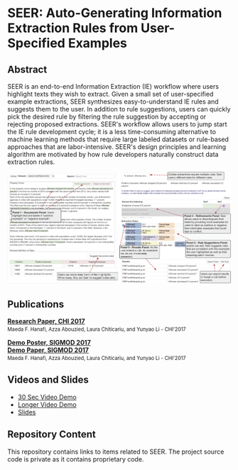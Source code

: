 # SEER: Auto-Generating Information Extraction Rules from User-Specified Examples

## Abstract 
SEER is an end-to-end Information Extraction (IE) workflow where users highlight texts they wish to extract. Given a small set of user-specified example extractions, SEER synthesizes easy-to-understand IE rules and suggests them to the user. In addition to rule suggestions, users can quickly pick the desired rule by filtering the rule suggestion by accepting or rejecting proposed extractions. SEER's workflow allows users to jump start the IE rule development cycle; it is a less time-consuming alternative to machine learning methods that require large labeled datasets or rule-based approaches that are labor-intensive. SEER's design principles and learning algorithm are motivated by how rule developers naturally construct data extraction rules.

![SEER Interface Screenshot](img/InterfaceSeerSigmod.png)

## Publications

**[Research Paper, CHI 2017](https://dl.acm.org/citation.cfm?id=3025540)**
<br/>
<span style="font-size:80%">Maeda F. Hanafi, Azza Abouzied, Laura Chiticariu, and Yunyao Li - CHI'2017</span>

**[Demo Poster, SIGMOD 2017](http://maeda.herokuapp.com/pdf/SIGMODPoster.pdf)**
<br/>
**[Demo Paper, SIGMOD 2017](https://dl.acm.org/citation.cfm?id=3056443)**
<br/>
<span style="font-size:80%">Maeda F. Hanafi, Azza Abouzied, Laura Chiticariu, and Yunyao Li - CHI'2017</span>

## Videos and Slides

* [30 Sec Video Demo](https://www.youtube.com/watch?v=xF7WhkXk1Y0)
* [Longer Video Demo](https://youtu.be/3V3XRchtxRs)
* [Slides](https://www.slideshare.net/MaedaHanafi/seer-autogenerating-information-extraction-rules-from-userspecified-examples)

## Repository Content

This repository contains links to items related to SEER.
The project source code is private as it contains proprietary code.
